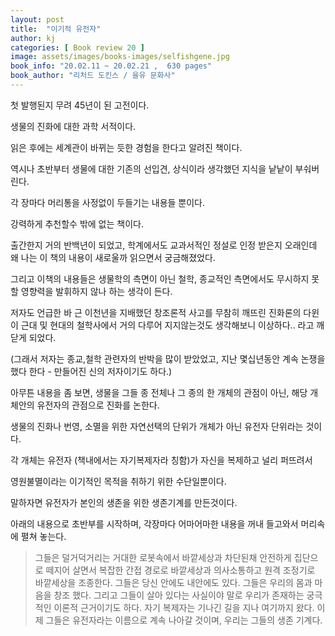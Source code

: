 ```yaml
---
layout: post
title:  "이기적 유전자"
author: kj
categories: [ Book review 20 ]
image: assets/images/books-images/selfishgene.jpg
book_info: "20.02.11 ~ 20.02.21 ,  630 pages"
book_author: "리처드 도킨스 / 을유 문화사"
---
```

첫 발행된지 무려 45년이 된 고전이다.

생물의 진화에 대한 과학 서적이다.

읽은 후에는 세계관이 바뀌는 듯한 경험을 한다고 알려진 책이다.

역시나 초반부터 생물에 대한 기존의 선입견, 상식이라 생각했던 지식을 낱낱이 부숴버린다.

각 장마다 머리통을 사정없이 두들기는 내용들 뿐이다.

강력하게 추천할수 밖에 없는 책이다.

출간한지 거의 반백년이 되었고, 학계에서도 교과서적인 정설로 인정 받은지 오래인데 왜 나는 이 책의 내용이 새로울까 읽으면서 궁금해졌었다.

그리고 이책의 내용들은 생물학의 측면이 아닌 철학, 종교적인 측면에서도 무시하지 못할 영향력을 발휘하지 않나 하는 생각이 든다.

저자도 언급한 바 근 이천년을 지배했던 창조론적 사고를 무참히 깨뜨린 진화론의 다윈이 근대 및 현대의 철학사에서 거의 다루어 지지않는것도 생각해보니 이상하다.. 라고 깨닫게 되었다.

(그래서 저자는 종교,철학 관련자의 반박을 많이 받았었고, 지난 몇십년동안 계속 논쟁을 했다 한다 - 만들어진 신의 저자이기도 하다.)

아무튼 내용을 좀 보면, 생물을 그들 종 전체나 그 종의 한 개체의 관점이 아닌, 해당 개체안의 유전자의 관점으로 진화를 논한다.

생물의 진화나 번영, 소멸을 위한 자연선택의 단위가 개체가 아닌 유전자 단위라는 것이다.

각 개체는 유전자 (책내에서는 자기복제자라 칭함)가 자신을 복제하고 널리 퍼뜨려서

영원불멸이라는 이기적인 목적을 취하기 위한 수단일뿐이다.

말하자면 유전자가 본인의 생존을 위한 생존기계를 만든것이다.

아래의 내용으로 초반부를 시작하며, 각장마다 어마어마한 내용을 꺼내 들고와서 머리속에 펼쳐 놓는다.

>그들은 덜거덕거리는 거대한 로봇속에서 바깥세상과 차단된채 안전하게 집단으로 떼지어 살면서 복잡한 간접 경로로 바깥세상과 의사소통하고 원격 조정기로 바깥세상을 조종한다. 
> 그들은 당신 안에도 내안에도 있다. 그들은 우리의 몸과 마음을 창조 했다. 
> 그리고 그들이 살아 있다는 사실이야 말로 우리가 존재하는 궁극적인 이론적 근거이기도 하다. 
> 자기 복제자는 기나긴 길을 지나 여기까지 왔다. 
> 이제 그들은 유전자라는 이름으로 계속 나아갈 것이며, 우리는 그들의 생존 기계다.




